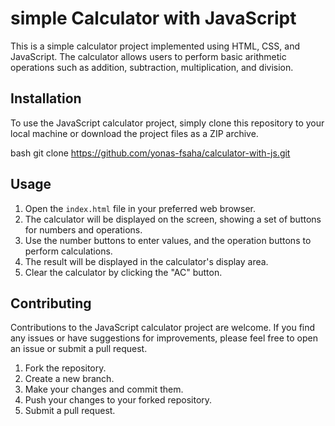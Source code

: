 # simple Calculator with JavaScript

This is a simple calculator project implemented using HTML, CSS, and JavaScript. The calculator allows users to perform basic arithmetic operations such as addition, subtraction, multiplication, and division.

## Installation

To use the JavaScript calculator project, simply clone this repository to your local machine or download the project files as a ZIP archive.

bash
git clone https://github.com/yonas-fsaha/calculator-with-js.git


## Usage

1. Open the `index.html` file in your preferred web browser.
2. The calculator will be displayed on the screen, showing a set of buttons for numbers and operations.
3. Use the number buttons to enter values, and the operation buttons to perform calculations.
4. The result will be displayed in the calculator's display area.
5. Clear the calculator by clicking the "AC" button.

## Contributing

Contributions to the JavaScript calculator project are welcome. If you find any issues or have suggestions for improvements, please feel free to open an issue or submit a pull request.

1. Fork the repository.
2. Create a new branch.
3. Make your changes and commit them.
4. Push your changes to your forked repository.
5. Submit a pull request.
